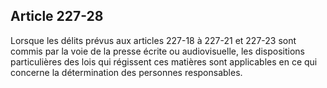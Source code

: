 Article 227-28
----
Lorsque les délits prévus aux articles 227-18 à 227-21 et 227-23 sont commis par
la voie de la presse écrite ou audiovisuelle, les dispositions particulières des
lois qui régissent ces matières sont applicables en ce qui concerne la
détermination des personnes responsables.
